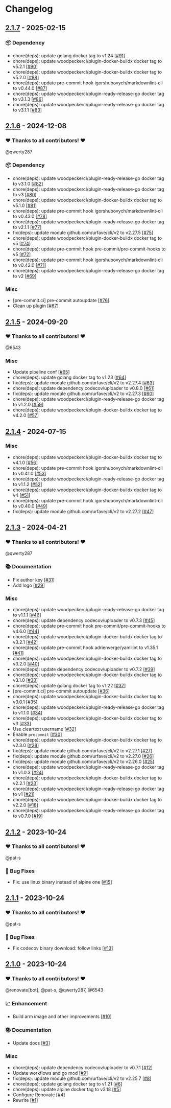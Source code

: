 # Changelog

## [2.1.7](https://github.com/woodpecker-ci/plugin-codecov/releases/tag/v2.1.7) - 2025-02-15

### 📦️ Dependency

- chore(deps): update golang docker tag to v1.24 [[#91](https://github.com/woodpecker-ci/plugin-codecov/pull/91)]
- chore(deps): update woodpeckerci/plugin-docker-buildx docker tag to v5.2.1 [[#90](https://github.com/woodpecker-ci/plugin-codecov/pull/90)]
- chore(deps): update woodpeckerci/plugin-docker-buildx docker tag to v5.2.0 [[#88](https://github.com/woodpecker-ci/plugin-codecov/pull/88)]
- chore(deps): update pre-commit hook igorshubovych/markdownlint-cli to v0.44.0 [[#87](https://github.com/woodpecker-ci/plugin-codecov/pull/87)]
- chore(deps): update woodpeckerci/plugin-ready-release-go docker tag to v3.1.3 [[#86](https://github.com/woodpecker-ci/plugin-codecov/pull/86)]
- chore(deps): update woodpeckerci/plugin-ready-release-go docker tag to v3.1.1 [[#83](https://github.com/woodpecker-ci/plugin-codecov/pull/83)]

## [2.1.6](https://github.com/woodpecker-ci/plugin-codecov/releases/tag/v2.1.6) - 2024-12-08

### ❤️ Thanks to all contributors! ❤️

@qwerty287

### 📦️ Dependency

- chore(deps): update woodpeckerci/plugin-ready-release-go docker tag to v3.1.0 [[#82](https://github.com/woodpecker-ci/plugin-codecov/pull/82)]
- chore(deps): update woodpeckerci/plugin-ready-release-go docker tag to v3 [[#80](https://github.com/woodpecker-ci/plugin-codecov/pull/80)]
- chore(deps): update woodpeckerci/plugin-docker-buildx docker tag to v5.1.0 [[#81](https://github.com/woodpecker-ci/plugin-codecov/pull/81)]
- chore(deps): update pre-commit hook igorshubovych/markdownlint-cli to v0.43.0 [[#78](https://github.com/woodpecker-ci/plugin-codecov/pull/78)]
- chore(deps): update woodpeckerci/plugin-ready-release-go docker tag to v2.1.1 [[#77](https://github.com/woodpecker-ci/plugin-codecov/pull/77)]
- fix(deps): update module github.com/urfave/cli/v2 to v2.27.5 [[#75](https://github.com/woodpecker-ci/plugin-codecov/pull/75)]
- chore(deps): update woodpeckerci/plugin-docker-buildx docker tag to v5 [[#74](https://github.com/woodpecker-ci/plugin-codecov/pull/74)]
- chore(deps): update pre-commit hook pre-commit/pre-commit-hooks to v5 [[#72](https://github.com/woodpecker-ci/plugin-codecov/pull/72)]
- chore(deps): update pre-commit hook igorshubovych/markdownlint-cli to v0.42.0 [[#71](https://github.com/woodpecker-ci/plugin-codecov/pull/71)]
- chore(deps): update woodpeckerci/plugin-ready-release-go docker tag to v2 [[#69](https://github.com/woodpecker-ci/plugin-codecov/pull/69)]

### Misc

- [pre-commit.ci] pre-commit autoupdate [[#76](https://github.com/woodpecker-ci/plugin-codecov/pull/76)]
- Clean up plugin [[#67](https://github.com/woodpecker-ci/plugin-codecov/pull/67)]

## [2.1.5](https://github.com/woodpecker-ci/plugin-codecov/releases/tag/v2.1.5) - 2024-09-20

### ❤️ Thanks to all contributors! ❤️

@6543

### Misc

- Update pipeline conf [[#65](https://github.com/woodpecker-ci/plugin-codecov/pull/65)]
- chore(deps): update golang docker tag to v1.23 [[#64](https://github.com/woodpecker-ci/plugin-codecov/pull/64)]
- fix(deps): update module github.com/urfave/cli/v2 to v2.27.4 [[#63](https://github.com/woodpecker-ci/plugin-codecov/pull/63)]
- chore(deps): update dependency codecov/uploader to v0.8.0 [[#61](https://github.com/woodpecker-ci/plugin-codecov/pull/61)]
- fix(deps): update module github.com/urfave/cli/v2 to v2.27.3 [[#60](https://github.com/woodpecker-ci/plugin-codecov/pull/60)]
- chore(deps): update woodpeckerci/plugin-ready-release-go docker tag to v1.2.0 [[#59](https://github.com/woodpecker-ci/plugin-codecov/pull/59)]
- chore(deps): update woodpeckerci/plugin-docker-buildx docker tag to v4.2.0 [[#57](https://github.com/woodpecker-ci/plugin-codecov/pull/57)]

## [2.1.4](https://github.com/woodpecker-ci/plugin-codecov/releases/tag/v2.1.4) - 2024-07-15

### Misc

- chore(deps): update woodpeckerci/plugin-docker-buildx docker tag to v4.1.0 [[#56](https://github.com/woodpecker-ci/plugin-codecov/pull/56)]
- chore(deps): update pre-commit hook igorshubovych/markdownlint-cli to v0.41.0 [[#53](https://github.com/woodpecker-ci/plugin-codecov/pull/53)]
- chore(deps): update woodpeckerci/plugin-ready-release-go docker tag to v1.1.2 [[#52](https://github.com/woodpecker-ci/plugin-codecov/pull/52)]
- chore(deps): update woodpeckerci/plugin-docker-buildx docker tag to v4 [[#51](https://github.com/woodpecker-ci/plugin-codecov/pull/51)]
- chore(deps): update pre-commit hook igorshubovych/markdownlint-cli to v0.40.0 [[#49](https://github.com/woodpecker-ci/plugin-codecov/pull/49)]
- fix(deps): update module github.com/urfave/cli/v2 to v2.27.2 [[#47](https://github.com/woodpecker-ci/plugin-codecov/pull/47)]

## [2.1.3](https://github.com/woodpecker-ci/plugin-codecov/releases/tag/v2.1.3) - 2024-04-21

### ❤️ Thanks to all contributors! ❤️

@qwerty287

### 📚 Documentation

- Fix author key [[#31](https://github.com/woodpecker-ci/plugin-codecov/pull/31)]
- Add logo [[#29](https://github.com/woodpecker-ci/plugin-codecov/pull/29)]

### Misc

- chore(deps): update woodpeckerci/plugin-ready-release-go docker tag to v1.1.1 [[#46](https://github.com/woodpecker-ci/plugin-codecov/pull/46)]
- chore(deps): update dependency codecov/uploader to v0.7.3 [[#45](https://github.com/woodpecker-ci/plugin-codecov/pull/45)]
- chore(deps): update pre-commit hook pre-commit/pre-commit-hooks to v4.6.0 [[#44](https://github.com/woodpecker-ci/plugin-codecov/pull/44)]
- chore(deps): update woodpeckerci/plugin-docker-buildx docker tag to v3.2.1 [[#42](https://github.com/woodpecker-ci/plugin-codecov/pull/42)]
- chore(deps): update pre-commit hook adrienverge/yamllint to v1.35.1 [[#41](https://github.com/woodpecker-ci/plugin-codecov/pull/41)]
- chore(deps): update woodpeckerci/plugin-docker-buildx docker tag to v3.2.0 [[#40](https://github.com/woodpecker-ci/plugin-codecov/pull/40)]
- chore(deps): update dependency codecov/uploader to v0.7.2 [[#39](https://github.com/woodpecker-ci/plugin-codecov/pull/39)]
- chore(deps): update woodpeckerci/plugin-docker-buildx docker tag to v3.1.0 [[#38](https://github.com/woodpecker-ci/plugin-codecov/pull/38)]
- chore(deps): update golang docker tag to v1.22 [[#37](https://github.com/woodpecker-ci/plugin-codecov/pull/37)]
- [pre-commit.ci] pre-commit autoupdate [[#36](https://github.com/woodpecker-ci/plugin-codecov/pull/36)]
- chore(deps): update woodpeckerci/plugin-docker-buildx docker tag to v3.0.1 [[#35](https://github.com/woodpecker-ci/plugin-codecov/pull/35)]
- chore(deps): update woodpeckerci/plugin-ready-release-go docker tag to v1.1.0 [[#34](https://github.com/woodpecker-ci/plugin-codecov/pull/34)]
- chore(deps): update woodpeckerci/plugin-docker-buildx docker tag to v3 [[#33](https://github.com/woodpecker-ci/plugin-codecov/pull/33)]
- Use cleartext username [[#32](https://github.com/woodpecker-ci/plugin-codecov/pull/32)]
- Enable `precommit` [[#30](https://github.com/woodpecker-ci/plugin-codecov/pull/30)]
- chore(deps): update woodpeckerci/plugin-docker-buildx docker tag to v2.3.0 [[#28](https://github.com/woodpecker-ci/plugin-codecov/pull/28)]
- fix(deps): update module github.com/urfave/cli/v2 to v2.27.1 [[#27](https://github.com/woodpecker-ci/plugin-codecov/pull/27)]
- fix(deps): update module github.com/urfave/cli/v2 to v2.27.0 [[#26](https://github.com/woodpecker-ci/plugin-codecov/pull/26)]
- fix(deps): update module github.com/urfave/cli/v2 to v2.26.0 [[#25](https://github.com/woodpecker-ci/plugin-codecov/pull/25)]
- chore(deps): update woodpeckerci/plugin-ready-release-go docker tag to v1.0.3 [[#24](https://github.com/woodpecker-ci/plugin-codecov/pull/24)]
- chore(deps): update woodpeckerci/plugin-docker-buildx docker tag to v2.2.1 [[#23](https://github.com/woodpecker-ci/plugin-codecov/pull/23)]
- chore(deps): update woodpeckerci/plugin-ready-release-go docker tag to v1 [[#21](https://github.com/woodpecker-ci/plugin-codecov/pull/21)]
- chore(deps): update woodpeckerci/plugin-docker-buildx docker tag to v2.2.0 [[#18](https://github.com/woodpecker-ci/plugin-codecov/pull/18)]
- chore(deps): update woodpeckerci/plugin-ready-release-go docker tag to v0.7.0 [[#19](https://github.com/woodpecker-ci/plugin-codecov/pull/19)]

## [2.1.2](https://github.com/woodpecker-ci/plugin-codecov/releases/tag/2.1.2) - 2023-10-24

### ❤️ Thanks to all contributors! ❤️

@pat-s

### 🐛 Bug Fixes

- Fix: use linux binary instead of alpine one [[#15](https://github.com/woodpecker-ci/plugin-codecov/pull/15)]

## [2.1.1](https://github.com/woodpecker-ci/plugin-codecov/releases/tag/2.1.1) - 2023-10-24

### ❤️ Thanks to all contributors! ❤️

@pat-s

### 🐛 Bug Fixes

- Fix codecov binary download: follow links [[#13](https://github.com/woodpecker-ci/plugin-codecov/pull/13)]

## [2.1.0](https://github.com/woodpecker-ci/plugin-codecov/releases/tag/2.1.0) - 2023-10-24

### ❤️ Thanks to all contributors! ❤️

@renovate[bot], @pat-s, @qwerty287, @6543

### 📈 Enhancement

- Build arm image and other improvements [[#10](https://github.com/woodpecker-ci/plugin-codecov/pull/10)]

### 📚 Documentation

- Update docs [[#3](https://github.com/woodpecker-ci/plugin-codecov/pull/3)]

### Misc

- chore(deps): update dependency codecov/uploader to v0.7.1 [[#12](https://github.com/woodpecker-ci/plugin-codecov/pull/12)]
- Update workflows and go mod [[#9](https://github.com/woodpecker-ci/plugin-codecov/pull/9)]
- fix(deps): update module github.com/urfave/cli/v2 to v2.25.7 [[#8](https://github.com/woodpecker-ci/plugin-codecov/pull/8)]
- chore(deps): update golang docker tag to v1.21 [[#6](https://github.com/woodpecker-ci/plugin-codecov/pull/6)]
- chore(deps): update alpine docker tag to v3.18 [[#5](https://github.com/woodpecker-ci/plugin-codecov/pull/5)]
- Configure Renovate [[#4](https://github.com/woodpecker-ci/plugin-codecov/pull/4)]
- Rewrite [[#1](https://github.com/woodpecker-ci/plugin-codecov/pull/1)]
